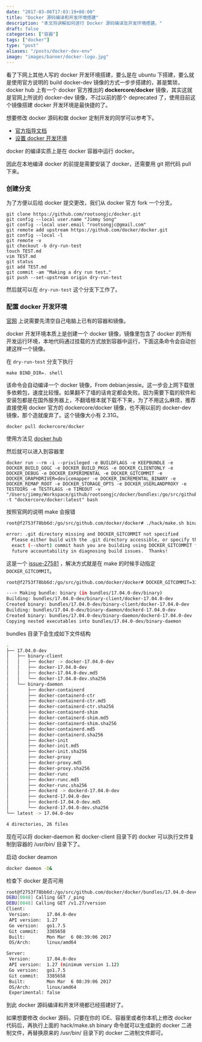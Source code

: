 ```yaml
---
date: "2017-03-06T17:03:19+08:00"
title: "Docker 源码编译和开发环境搭建"
description: "本文将讲解如何进行 Docker 源码编译及开发环境搭建。"
draft: false
categories: ["容器"]
tags: ["docker"]
type: "post"
aliases: "/posts/docker-dev-env"
image: "images/banner/docker-logo.jpg"
---
```


看了下网上其他人写的 docker 开发环境搭建，要么是在 ubuntu 下搭建，要么就是使用官方说明的 build docker-dev 镜像的方式一步步搭建的，甚是繁琐，docker hub 上有一个 docker 官方推出的 **dockercore/docker** 镜像，其实这就是官网上所说的 docker-dev 镜像，不过以前的那个 deprecated 了，使用目前这个镜像搭建 docker 开发环境是最快捷的了。

想要修改 docker 源码和做 docker 定制开发的同学可以参考下。

- [官方指导文档](https://docs.docker.com/opensource/code/)
- [设置 docker 开发环境](https://docs.docker.com/opensource/project/set-up-dev-env/)

docker 的编译实质上是在 docker 容器中运行 docker。

因此在本地编译 docker 的前提是需要安装了 docker，还需要用 git 把代码 pull 下来。

### 创建分支

为了方便以后给 docker 提交更改，我们从 docker 官方 fork 一个分支。

```shell
git clone https://github.com/rootsongjc/docker.git
git config --local user.name "Jimmy Song"
git config --local user.email "rootsongjc@gmail.com"
git remote add upstream https://github.com/docker/docker.git
git config --local -l
git remote -v
git checkout -b dry-run-test
touch TEST.md
vim TEST.md
git status
git add TEST.md
git commit -am "Making a dry run test."
git push --set-upstream origin dry-run-test
```

然后就可以在 `dry-run-test` 这个分支下工作了。

### 配置 docker 开发环境

[官网](https://docs.docker.com/opensource/project/set-up-dev-env/) 上说需要先清空自己电脑上已有的容器和镜像。

docker 开发环境本质上是创建一个 docker 镜像，镜像里包含了 docker 的所有开发运行环境，本地代码通过挂载的方式放到容器中运行，下面这条命令会自动创建这样一个镜像。

在 `dry-run-test` 分支下执行

```Shell
make BIND_DIR=. shell
```

该命令会自动编译一个 docker 镜像，From debian:jessie。这一步会上网下载很多依赖包，速度比较慢。如果翻不了墙的话肯定都会失败。因为需要下载的软件和安装包都是在国外服务器上，不翻墙根本就下载不下来，为了不用这么麻烦，推荐直接使用 docker 官方的 dockercore/docker 镜像，也不用以前的 docker-dev 镜像，那个造就废弃了。这个镜像大小有 2.31G。

```
docker pull dockercore/docker
```

使用方法见 [docker hub](https://hub.docker.com/r/dockercore/docker/)

然后就可以进入到容器里

```Shell
docker run --rm -i --privileged -e BUILDFLAGS -e KEEPBUNDLE -e DOCKER_BUILD_GOGC -e DOCKER_BUILD_PKGS -e DOCKER_CLIENTONLY -e DOCKER_DEBUG -e DOCKER_EXPERIMENTAL -e DOCKER_GITCOMMIT -e DOCKER_GRAPHDRIVER=devicemapper -e DOCKER_INCREMENTAL_BINARY -e DOCKER_REMAP_ROOT -e DOCKER_STORAGE_OPTS -e DOCKER_USERLANDPROXY -e TESTDIRS -e TESTFLAGS -e TIMEOUT -v "/Users/jimmy/Workspace/github/rootsongjc/docker/bundles:/go/src/github.com/docker/docker/bundles" -t "dockercore/docker:latest" bash
```

按照官网的说明 make 会报错

```bash
root@f2753f78bb6d:/go/src/github.com/docker/docker# ./hack/make.sh binary                          

error: .git directory missing and DOCKER_GITCOMMIT not specified
  Please either build with the .git directory accessible, or specify the
  exact (--short) commit hash you are building using DOCKER_GITCOMMIT for
  future accountability in diagnosing build issues.  Thanks!
```

这是一个 [issue-27581](https://github.com/docker/docker/issues/27581) ，解决方式就是在 make 的时候手动指定 `DOCKER_GITCOMMIT`。

```bash
root@f2753f78bb6d:/go/src/github.com/docker/docker# DOCKER_GITCOMMIT=3385658 ./hack/make.sh binary

---> Making bundle: binary (in bundles/17.04.0-dev/binary)
Building: bundles/17.04.0-dev/binary-client/docker-17.04.0-dev
Created binary: bundles/17.04.0-dev/binary-client/docker-17.04.0-dev
Building: bundles/17.04.0-dev/binary-daemon/dockerd-17.04.0-dev
Created binary: bundles/17.04.0-dev/binary-daemon/dockerd-17.04.0-dev
Copying nested executables into bundles/17.04.0-dev/binary-daemon
```

bundles 目录下会生成如下文件结构

```bash
.
├── 17.04.0-dev
│   ├── binary-client
│   │   ├── docker -> docker-17.04.0-dev
│   │   ├── docker-17.04.0-dev
│   │   ├── docker-17.04.0-dev.md5
│   │   └── docker-17.04.0-dev.sha256
│   └── binary-daemon
│       ├── docker-containerd
│       ├── docker-containerd-ctr
│       ├── docker-containerd-ctr.md5
│       ├── docker-containerd-ctr.sha256
│       ├── docker-containerd-shim
│       ├── docker-containerd-shim.md5
│       ├── docker-containerd-shim.sha256
│       ├── docker-containerd.md5
│       ├── docker-containerd.sha256
│       ├── docker-init
│       ├── docker-init.md5
│       ├── docker-init.sha256
│       ├── docker-proxy
│       ├── docker-proxy.md5
│       ├── docker-proxy.sha256
│       ├── docker-runc
│       ├── docker-runc.md5
│       ├── docker-runc.sha256
│       ├── dockerd -> dockerd-17.04.0-dev
│       ├── dockerd-17.04.0-dev
│       ├── dockerd-17.04.0-dev.md5
│       └── dockerd-17.04.0-dev.sha256
└── latest -> 17.04.0-dev

4 directories, 26 files
```

现在可以将 docker-daemon 和 docker-client 目录下的 docker 可以执行文件复制到容器的 /usr/bin/ 目录下了。

启动 docker deamon

```bash
docker daemon -D&
```

检查下 docker 是否可用

```bash
root@f2753f78bb6d:/go/src/github.com/docker/docker/bundles/17.04.0-dev# docker version
DEBU[0048] Calling GET /_ping                           
DEBU[0048] Calling GET /v1.27/version                   
Client:
 Version:      17.04.0-dev
 API version:  1.27
 Go version:   go1.7.5
 Git commit:   3385658
 Built:        Mon Mar  6 08:39:06 2017
 OS/Arch:      linux/amd64

Server:
 Version:      17.04.0-dev
 API version:  1.27 (minimum version 1.12)
 Go version:   go1.7.5
 Git commit:   3385658
 Built:        Mon Mar  6 08:39:06 2017
 OS/Arch:      linux/amd64
 Experimental: false
```

到此 docker 源码编译和开发环境都已经搭建好了。

如果想要修改 docker 源码，只要在你的 IDE、容器里或者你本机上修改 docker 代码后，再执行上面的 hack/make.sh binary 命令就可以生成新的 docker 二进制文件，再替换原来的 /usr/bin/ 目录下的 docker 二进制文件即可。
